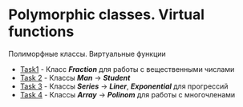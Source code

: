 # Polymorphic classes. Virtual functions

Полиморфные классы. Виртуальные функции

* [Task1](https://github.com/Drapegnik/bsu/tree/master/programming/c%2B%2B/lab9/task1) -
  Класс **_Fraction_** для работы с вещественными числами
* [Task 2](https://github.com/Drapegnik/bsu/tree/master/programming/c%2B%2B/lab9/task2) -
  Классы **_Man_** -> **_Student_**
* [Task 3](https://github.com/Drapegnik/bsu/tree/master/programming/c%2B%2B/lab9/task3) -
  Классы **_Series_** -> **_Liner_**, **_Exponential_** для прогрессий
* [Task 4](https://github.com/Drapegnik/bsu/tree/master/programming/c%2B%2B/lab9/task4) -
  Классы **_Array_** -> **_Polinom_** для работы с многочленами
